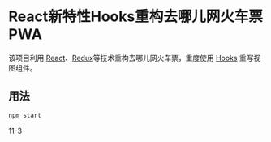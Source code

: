 # React新特性Hooks重构去哪儿网火车票PWA

该项目利用 [React](https://reactjs.org)、[Redux](https://redux.js.org/)等技术重构去哪儿网火车票，重度使用 [Hooks](https://reactjs.org/docs/hooks-intro.html) 重写视图组件。

## 用法

```sh
npm start
```
11-3